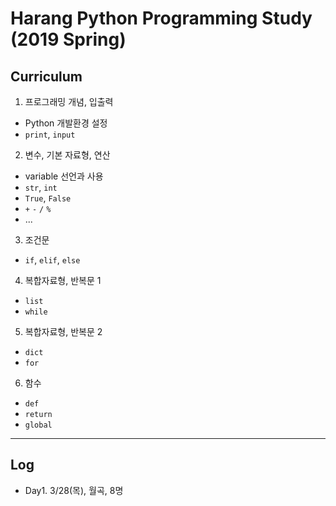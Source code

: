 # Harang Python Programming Study (2019 Spring)
## Curriculum
1. 프로그래밍 개념, 입출력
- Python 개발환경 설정
- `print`, `input`

2. 변수, 기본 자료형, 연산
- variable 선언과 사용
- `str`, `int`
- `True`, `False`
- `+` `-` `/` `%`
- ...

3. 조건문
- `if`, `elif`, `else`

4. 복합자료형, 반복문 1
- `list`
- `while`

5. 복합자료형, 반복문 2
- `dict`
- `for`

6. 함수
- `def`
- `return`
- `global`

---
## Log
- Day1. 3/28(목), 월곡, 8명
